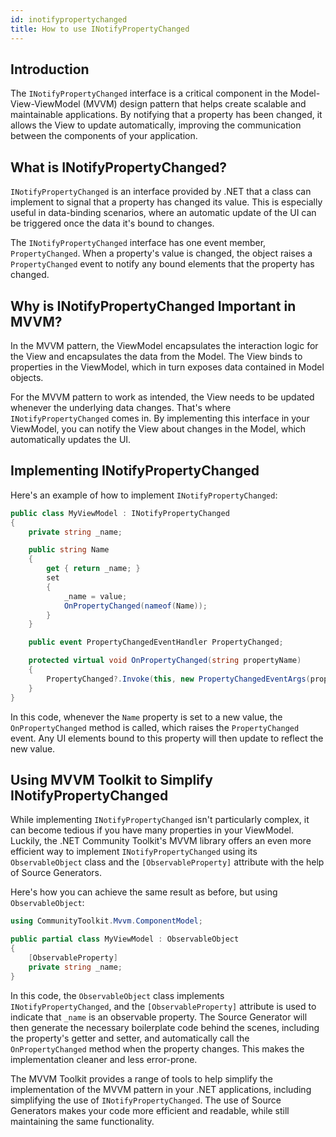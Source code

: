 ```yaml
---
id: inotifypropertychanged
title: How to use INotifyPropertyChanged
---
```


## Introduction
The `INotifyPropertyChanged` interface is a critical component in the Model-View-ViewModel (MVVM) design pattern that helps create scalable and maintainable applications. By notifying that a property has been changed, it allows the View to update automatically, improving the communication between the components of your application.

## What is INotifyPropertyChanged?

`INotifyPropertyChanged` is an interface provided by .NET that a class can implement to signal that a property has changed its value. This is especially useful in data-binding scenarios, where an automatic update of the UI can be triggered once the data it's bound to changes.

The `INotifyPropertyChanged` interface has one event member, `PropertyChanged`. When a property's value is changed, the object raises a `PropertyChanged` event to notify any bound elements that the property has changed.

## Why is INotifyPropertyChanged Important in MVVM?
In the MVVM pattern, the ViewModel encapsulates the interaction logic for the View and encapsulates the data from the Model. The View binds to properties in the ViewModel, which in turn exposes data contained in Model objects.

For the MVVM pattern to work as intended, the View needs to be updated whenever the underlying data changes. That's where `INotifyPropertyChanged` comes in. By implementing this interface in your ViewModel, you can notify the View about changes in the Model, which automatically updates the UI.

## Implementing INotifyPropertyChanged
Here's an example of how to implement `INotifyPropertyChanged`:

```csharp
public class MyViewModel : INotifyPropertyChanged
{
    private string _name;

    public string Name
    {
        get { return _name; }
        set
        {
            _name = value;
            OnPropertyChanged(nameof(Name));
        }
    }

    public event PropertyChangedEventHandler PropertyChanged;

    protected virtual void OnPropertyChanged(string propertyName)
    {
        PropertyChanged?.Invoke(this, new PropertyChangedEventArgs(propertyName));
    }
}
```

In this code, whenever the `Name` property is set to a new value, the `OnPropertyChanged` method is called, which raises the `PropertyChanged` event. Any UI elements bound to this property will then update to reflect the new value.

## Using MVVM Toolkit to Simplify INotifyPropertyChanged
While implementing `INotifyPropertyChanged` isn't particularly complex, it can become tedious if you have many properties in your ViewModel. Luckily, the .NET Community Toolkit's MVVM library offers an even more efficient way to implement `INotifyPropertyChanged` using its `ObservableObject` class and the `[ObservableProperty]` attribute with the help of Source Generators.

Here's how you can achieve the same result as before, but using `ObservableObject`:

```csharp
using CommunityToolkit.Mvvm.ComponentModel;

public partial class MyViewModel : ObservableObject
{
    [ObservableProperty]
    private string _name;
}
```

In this code, the `ObservableObject` class implements `INotifyPropertyChanged`, and the `[ObservableProperty]` attribute is used to indicate that `_name` is an observable property. The Source Generator will then generate the necessary boilerplate code behind the scenes, including the property's getter and setter, and automatically call the `OnPropertyChanged` method when the property changes. This makes the implementation cleaner and less error-prone.

The MVVM Toolkit provides a range of tools to help simplify the implementation of the MVVM pattern in your .NET applications, including simplifying the use of `INotifyPropertyChanged`. The use of Source Generators makes your code more efficient and readable, while still maintaining the same functionality.








